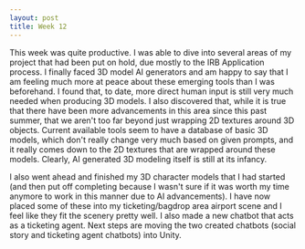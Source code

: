 ```yaml
---
layout: post
title: Week 12
---
```


This week was quite productive. I was able to dive into several areas of my project that had been put on hold, due mostly to the IRB Application process. I finally faced 3D model AI generators and am happy to say that I am feeling much more at peace about these emerging tools than I was beforehand. I found that, to date, more direct human input is still very much needed when producing 3D models. I also discovered that, while it is true that there have been more advancements in this area since this past summer, that we aren't too far beyond just wrapping 2D textures around 3D objects. Current available tools seem to have a database of basic 3D models, which don't really change very much based on given prompts, and it really comes down to the 2D textures that are wrapped around these models. Clearly, AI generated 3D modeling itself is still at its infancy.

I also went ahead and finished my 3D character models that I had started (and then put off completing because I wasn't sure if it was worth my time anymore to work in this manner due to AI advancements). I have now placed some of these into my ticketing/bagdrop area airport scene and I feel like they fit the scenery pretty well. I also made a new chatbot that acts as a ticketing agent. Next steps are moving the two created chatbots (social story and ticketing agent chatbots) into Unity.
